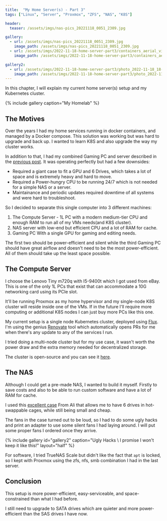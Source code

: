 ```yaml
---
title:  "My Home Server(s) - Part 3"
tags: ["Linux", "Server", "Proxmox", "ZFS", "NAS", "K8S"]

header:
  teaser: /assets/imgs/nas-pics_20221118_0051_2309.jpg

gallery:   
  - url: /assets/imgs/nas-pics_20221118_0051_2309.jpg
    image_path: /assets/imgs/nas-pics_20221118_0051_2309.jpg
  - url: /assets/imgs/2022-11-18-home-server-part3/containers_aerial_view_shipping_by_stocksnap_cc0_via_pixabay-100740403-large.jpg
    image_path: /assets/imgs/2022-11-18-home-server-part3/containers_aerial_view_shipping_by_stocksnap_cc0_via_pixabay-100740403-large.jpg

gallery2:
  - url: /assets/imgs/2022-11-18-home-server-part3/photo_2022-11-18_18-45-33.jpg
    image_path: /assets/imgs/2022-11-18-home-server-part3/photo_2022-11-18_18-45-33.jpg
---
```



In this chapter, I will explain my current home server(s) setup and my Kubernetes cluster.

{% include gallery caption="My Homelab" %}

## The Motives

Over the years I had my home services running in docker containers, and managed by a Docker compose. This solution was working but was hard to upgrade and back up.
I wanted to learn K8S and also upgrade the way my cluster works.

In addition to that, I had my combined Gaming PC and server described in the [previous post](/home-server-part2/). It was operating perfectly but had a few downsides:

* Required a giant case to fit a GPU and 6 Drives, which takes a lot of space and is extremely heavy and hard to move.
* Required a Power-hungry CPU to be running 24/7 which is not needed for a simple NAS or a server.
* Maintainance and periodic updates required downtime of all systems and were hard to troubleshoot.

So I decided to separate this single computer into 3 different machines:

1. The Compute Server - 1L PC with a modern medium-tier CPU and enough RAM to run all of my VMs needs(and K8S cluster).
2. NAS server with low-end but efficient CPU and a lot of RAM for cache.
3. Gaming PC With a single GPU for gaming and editing needs.

The first two should be power-efficient and silent while the third Gaming PC should have great airflow and doesn't need to be the most power-efficient. All of them should take up the least space possible.

## The Compute Server

I choose the Lenovo Tiny m720q with I5-9400t which I got used from eBay.
This is one of the only 1L PCs that exist that can accommodate a 10G networking card using its PCIe slot.

It'll be running Proxmox as my home hypervisor and my single-node K8S cluster will reside inside one of the VMs.
If in the future I'll require more computing or additional K8S nodes I can just buy more PCs like this one.

My current setup is a single node Kubernetes cluster, deployed using [Flux](https://toolkit.fluxcd.io/). I'm using the genius [Renovate](https://www.mend.io/free-developer-tools/renovate/) tool which automatically opens PRs for me when there's any update to any of the services I run.

I tried doing a multi-node cluster but for my use case, it wasn't worth the power draw and the extra memory needed for decentralized storage.

The cluster is open-source and you can see it [here](https://github.com/VoliKoN/k3s-gitops).

## The NAS

Although I could get a pre-made NAS, I wanted to build it myself. Firstly to save costs and also to be able to run custom software and have a lot of RAM for cache.

I used this [excellent case](https://s.click.aliexpress.com/e/_DkV397t) From Ali that allows me to have 6 drives in hot-swappable cages, while still being small and cheap.

The fans in the case turned out to be loud, so I had to do some ugly hacks and print an adapter to use some silent fans I had laying around. I will put some proper fans I ordered once they arrive.

{% include gallery id="gallery2" caption="Ugly Hacks \ I promise I won't keep it like this!" layout="half" %}

For software, I tried TrueNAS Scale but didn't like the fact that `apt` is locked, so I kept with Proxmox using the zfs, nfs, smb combination I had in the last server.

## Conclusion

This setup is more power-efficient, easy-serviceable, and space-constrained than what I had before.

I still need to upgrade to SATA drives which are quieter and more power-efficient than the SAS drives I have now.
